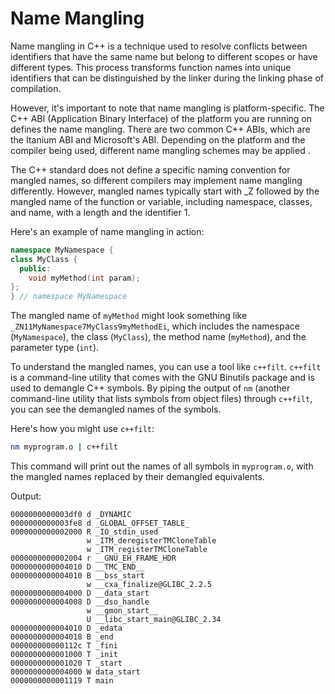 # Name Mangling

Name mangling in C++ is a technique used to resolve conflicts between identifiers that have the same name but belong to
different scopes or have different types. This process transforms function names into unique identifiers that can be
distinguished by the linker during the linking phase of compilation.

However, it's important to note that name mangling is platform-specific. The C++ ABI (Application Binary Interface) of
the platform you are running on defines the name mangling. There are two common C++ ABIs, which are the Itanium ABI and
Microsoft's ABI. Depending on the platform and the compiler being used, different name mangling schemes may be applied .

The C++ standard does not define a specific naming convention for mangled names, so different compilers may implement
name mangling differently. However, mangled names typically start with \_Z followed by the mangled name of the function
or variable, including namespace, classes, and name, with a length and the identifier 1.

Here's an example of name mangling in action:

```cpp
namespace MyNamespace {
class MyClass {
  public:
    void myMethod(int param);
};
} // namespace MyNamespace
```

The mangled name of `myMethod` might look something like `_ZN11MyNamespace7MyClass9myMethodEi`, which includes the
namespace (`MyNamespace`), the class (`MyClass`), the method name (`myMethod`), and the parameter type (`int`).

To understand the mangled names, you can use a tool like `c++filt`. `c++filt` is a command-line utility that comes with
the GNU Binutils package and is used to demangle C++ symbols. By piping the output of `nm` (another command-line utility
that lists symbols from object files) through `c++filt`, you can see the demangled names of the symbols.

Here's how you might use `c++filt`:

```bash
nm myprogram.o | c++filt
```

This command will print out the names of all symbols in `myprogram.o`, with the mangled names replaced by their
demangled equivalents.

Output:

```
0000000000003df0 d _DYNAMIC
0000000000003fe8 d _GLOBAL_OFFSET_TABLE_
0000000000002000 R _IO_stdin_used
                 w _ITM_deregisterTMCloneTable
                 w _ITM_registerTMCloneTable
0000000000002004 r __GNU_EH_FRAME_HDR
0000000000004010 D __TMC_END__
0000000000004010 B __bss_start
                 w __cxa_finalize@GLIBC_2.2.5
0000000000004000 D __data_start
0000000000004008 D __dso_handle
                 w __gmon_start__
                 U __libc_start_main@GLIBC_2.34
0000000000004010 D _edata
0000000000004018 B _end
000000000000112c T _fini
0000000000001000 T _init
0000000000001020 T _start
0000000000004000 W data_start
0000000000001119 T main
```
